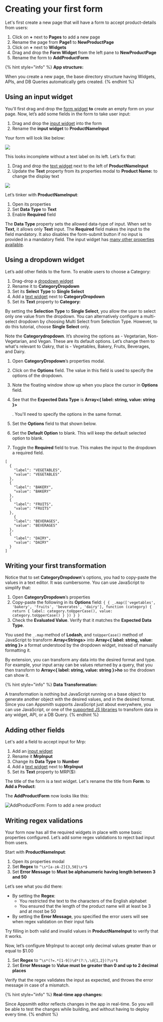 # Creating your first form

Let's first create a new page that will have a form to accept product-details from users:

1. Click on **+** next to **Pages** to add a new page
2. Rename the page from **Page1** to **NewProductPage**
3. Click on **+** next to **Widgets**
4. Drag and drop the **Form** **Widget** from the left pane to **NewProductPage**
5. Rename the form to **AddProductForm**

{% hint style="info" %}
**App structure:**

When you create a new page, the base directory structure having Widgets, APIs, and DB Queries automatically gets created.
{% endhint %}

## Using an input widget

You'll first drag and drop the [form widget](https://docs.appsmith.com/widget-reference/form) **to** create an empty form on your page. Now, let’s add some fields in the form to take user input:

1. Drag and drop the [input widget](https://docs.appsmith.com/widget-reference/input) into the form
2. Rename the **input widget** to **ProductNameInput**

Your form will look like below:

![](https://lh3.googleusercontent.com/Tk7BK67XSWBJrxRbDT96FOdenI_3cIYAh-tqxDDURALgEwXM8xWCE2FbGK0nFXTA8rO67RW-SeZQx5Fl5pXjO-gGQbnlRS3xhXIfxgQnZQDer3P24M5GkuKL2I2BaeqhOfzidQ3_)

This looks incomplete without a text label on its left. Let’s fix that:

1. Drag and drop the [text widget](https://docs.appsmith.com/widget-reference/text) next to the left of **ProductNameInput**
2. Update the **Text** property from its properties modal to **Product Name:** to change the display text

![](https://lh4.googleusercontent.com/juoeTjj_IRV360wboG0iCuTIME0WgGhwhDHQ3RC6GwfKValSwb8oeYymHabyfO67wQKgyQ3o4gj-XOW3XVxN8P-N1_s5659GvUwVm60v66odwusqC9wBnuU3YANT9ZH4bdwY8JW-)

Let’s tinker with **ProductNameInput**:

1. Open its properties
2. Set **Data Type** to **Text** 
3. Enable **Required** field

The **Data Type** property sets the allowed data-type of input. When set to **Text**, it allows only **Text** input. The **Required** field makes the input to the field mandatory. It also disables the form-submit button if no input is provided in a mandatory field. The input widget has [many other properties available](https://docs.appsmith.com/widget-reference/input#properties).

## Using a dropdown widget

Let’s add other fields to the form. To enable users to choose a Category:

1. Drag-drop a [dropdown widget](https://docs.appsmith.com/widget-reference/dropdown)
2. Rename it to **CategoryDropdown**
3. Set its **Select** **Type** to **Single Select**
4. Add a [text widget](https://docs.appsmith.com/widget-reference/text) next to **CategoryDropdown** 
5. Set its **Text** property to **Category:**

By setting the **Selection Type** to **Single Select**, you allow the user to select only one value from the dropdown. You can alternatively configure a multi-select dropdown by choosing Multi Select from Selection Type. However, to do this tutorial, choose **Single Select** only.

Note the **Categorydropdown**. It’s showing the options as - Vegetarian, Non-Vegetarian, and Vegan. These are its default options. Let’s change them to what's relevant to Oakry, that is - Vegetables, Bakery, Fruits, Beverages, and Dairy.

1. Open **CategoryDropdown**’s properties modal.
2. Click on the **Options** field. The value in this field is used to specify the options of the dropdown.
3. Note the floating window show up when you place the cursor in **Options** field.
4. See that the **Expected Data Type** is **Array&lt;{ label: string, value: string }&gt;**

   . You'll need to specify the options in the same format. 

5. Set the **Options** field to that shown below.
6. Set the **Default Option** to blank. This will keep the default selected option to blank.
7. Toggle the **Required** field to true. This makes the input to the dropdown a required field.

```text
[
  {
    "label": "VEGETABLES",
    "value": "VEGETABLES"
  },
  {
    "label": "BAKERY",
    "value": "BAKERY"
  },
  {
    "label": "FRUITS",
    "value": "FRUITS"
  },
    {
    "label": "BEVERAGES",
    "value": "BEVERAGES"
  },
  {
    "label": "DAIRY",
    "value": "DAIRY"
  }
]
```

## Writing your first transformation

Notice that to set **CategoryDropdown**'s options, you had to copy-paste the values in a text editor. It was cumbersome. You can use JavaScript to simplify that:

1. Open **CategoryDropdown**’s properties
2. Copy-paste the following in its **Options** field: `{ { _.map(['vegetables', 'bakery', 'fruits', 'beverates', 'dairy'], function (category) { return { label: category.toUpperCase(), value: category.toUpperCase() } }) } }`
3. Check the **Evaluated Value**. Verify that it matches the **Expected Data Type**.

You used the `_.map` method of **Lodash**, and `toUpperCase()` method of JavaScript to transform **Array&lt;Strings&gt;** into **Array&lt;{ label: string, value: string }&gt;** a format understood by the dropdown widget, instead of manually formatting it.

By extension, you can transform any data into the desired format and type. For example, your input array can be values returned by a query, that you then transform to **Array&lt;{ label: string, value: string }&gt;ho** so the drodown can show it.

{% hint style="info" %}
**Data Transformation:**

A transformation is nothing but JavaScript running on a base object to generate another object with the desired values, and in the desired format. Since you can Appsmith supports JavaScript just about everywhere, you can use JavaScript, or one of the [supported JS libraries](https://docs.appsmith.com/core-concepts/connecting-ui-and-logic/working-with-js-libraries#included-js-libraries) to transform data in any widget, API, or a DB Query.
{% endhint %}

## Adding other fields

Let's add a field to accept input for Mrp:

1. Add an [input widget](https://docs.appsmith.com/widget-reference/input)
2. Rename it **MrpInput**
3. Change its **Data Type** to **Number**
4. Add a [text widget](https://docs.appsmith.com/widget-reference/text) next to **MrpInput** 
5. Set its **Text** property to MRP\($\):

The title of the form is a text widget. Let's rename the title from **Form**. to **Add a Product**:

The **AddProductForm** now looks like this:

![AddProductForm: Form to add a new product](../../../.gitbook/assets/image%20%281%29%20%281%29%20%281%29.png)

## Writing regex validations

Your form now has all the required widgets in place with some basic properties configured. Let’s add some regex validations to reject bad input from users.

Start with **ProductNameInput**:

1. Open its properties modal 
2. Set **Regex** to `^\s*[a-zA-Z]{3,50}\s*$`
3. Set **Error Message** to **Must be alphanumeric having length between 3 and 50**

Let’s see what you did there:

* By setting the **Regex**: 
  * You restricted the text to the characters of the English alphabet
  * You ensured that the length of the product name will at least be 3 and at most be 50
* By setting the **Error Message**, you specified the error users will see when regex validation on their input fails

Try filling in both valid and invalid values in **ProductNameInput** to verify that it works.

Now, let’s configure MrpInput to accept only decimal values greater than or equal to $1.00

1. Set **Regex** to `^\s*(?=.*[1-9])\d*(?:\.\d{1,2})?\s*$`
2. Set **Error Message** to **Value must be greater than 0 and up to 2 decimal places**

Verify that the regex validates the input as expected, and throws the error message in case of a mismatch.

{% hint style="info" %}
**Real-time app changes:**

Since Appsmith editor reflects changes in the app in real-time. So you will be able to test the changes while building, and without having to deploy every time.
{% endhint %}

